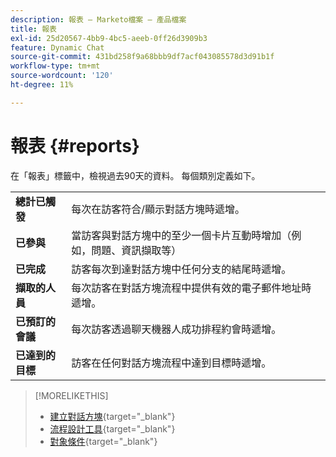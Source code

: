 ```yaml
---
description: 報表 — Marketo檔案 — 產品檔案
title: 報表
exl-id: 25d20567-4bb9-4bc5-aeeb-0ff26d3909b3
feature: Dynamic Chat
source-git-commit: 431bd258f9a68bbb9df7acf043085578d3d91b1f
workflow-type: tm+mt
source-wordcount: '120'
ht-degree: 11%

---
```


# 報表 {#reports}

在「報表」標籤中，檢視過去90天的資料。 每個類別定義如下。

<table>
 <tr>
  <td><strong>總計已觸發</strong></td>
  <td>每次在訪客符合/顯示對話方塊時遞增。
</td>
 </tr>
 <tr>
  <td><strong>已參與</strong></td>
  <td>當訪客與對話方塊中的至少一個卡片互動時增加（例如，問題、資訊擷取等）</td>
 </tr>
 <tr>
  <td><strong>已完成</strong></td>
  <td>訪客每次到達對話方塊中任何分支的結尾時遞增。</td>
 </tr>
 <tr>
  <td><strong>擷取的人員</strong></td>
  <td>每次訪客在對話方塊流程中提供有效的電子郵件地址時遞增。</td>
 </tr>
 <tr>
  <td><strong>已預訂的會議</strong></td>
  <td>每次訪客透過聊天機器人成功排程約會時遞增。</td>
 </tr>
 <tr>
  <td><strong>已達到的目標</strong></td>
  <td>訪客在任何對話方塊流程中達到目標時遞增。</td>
 </tr>
</table>

>[!MORELIKETHIS]
>
>* [建立對話方塊](/help/marketo/product-docs/demand-generation/dynamic-chat/dialogues/create-a-dialogue.md){target="_blank"}
>* [流程設計工具](/help/marketo/product-docs/demand-generation/dynamic-chat/dialogues/stream-designer.md){target="_blank"}
>* [對象條件](/help/marketo/product-docs/demand-generation/dynamic-chat/dialogues/audience-criteria.md){target="_blank"}
